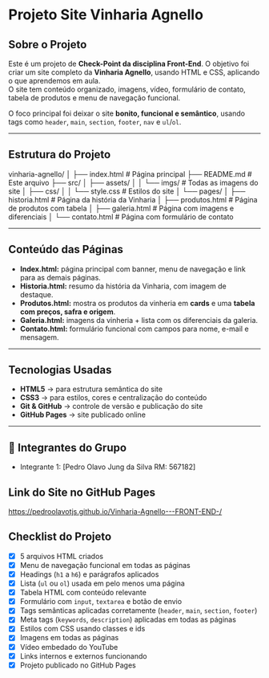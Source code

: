 # Projeto Site Vinharia Agnello

## Sobre o Projeto

Este é um projeto de **Check-Point da disciplina Front-End**. O objetivo foi criar um site completo da **Vinharia Agnello**, usando HTML e CSS, aplicando o que aprendemos em aula.  
O site tem conteúdo organizado, imagens, vídeo, formulário de contato, tabela de produtos e menu de navegação funcional.

O foco principal foi deixar o site **bonito, funcional e semântico**, usando tags como `header`, `main`, `section`, `footer`, `nav` e `ul`/`ol`.

---

## Estrutura do Projeto

vinharia-agnello/
│
├── index.html # Página principal
├── README.md # Este arquivo
├── src/
│ ├── assets/
│ │ └── imgs/ # Todas as imagens do site
│ ├── css/
│ │ └── style.css # Estilos do site
│ └── pages/
│ ├── historia.html # Página da história da Vinharia
│ ├── produtos.html # Página de produtos com tabela
│ ├── galeria.html # Página com imagens e diferenciais
│ └── contato.html # Página com formulário de contato


---

## Conteúdo das Páginas

- **Index.html:** página principal com banner, menu de navegação e link para as demais páginas.  
- **Historia.html:** resumo da história da Vinharia, com imagem de destaque.  
- **Produtos.html:** mostra os produtos da vinheria em **cards** e uma **tabela com preços, safra e origem**.  
- **Galeria.html:** imagens da vinheria + lista com os diferenciais da galeria.  
- **Contato.html:** formulário funcional com campos para nome, e-mail e mensagem.  

---

##  Tecnologias Usadas

- **HTML5** → para estrutura semântica do site  
- **CSS3** → para estilos, cores e centralização do conteúdo  
- **Git & GitHub** → controle de versão e publicação do site  
- **GitHub Pages** → site publicado online  

---

## 👥 Integrantes do Grupo

- Integrante 1: [Pedro Olavo Jung da Silva RM: 567182]  


## Link do Site no GitHub Pages

https://pedroolavotjs.github.io/Vinharia-Agnello---FRONT-END-/



##  Checklist do Projeto

- [x] 5 arquivos HTML criados  
- [x] Menu de navegação funcional em todas as páginas  
- [x] Headings (`h1` a `h6`) e parágrafos aplicados  
- [x] Lista (`ul` ou `ol`) usada em pelo menos uma página  
- [x] Tabela HTML com conteúdo relevante  
- [x] Formulário com `input`, `textarea` e botão de envio  
- [x] Tags semânticas aplicadas corretamente (`header`, `main`, `section`, `footer`)  
- [x] Meta tags (`keywords`, `description`) aplicadas em todas as páginas  
- [x] Estilos com CSS usando classes e ids  
- [x] Imagens em todas as páginas  
- [x] Vídeo embedado do YouTube  
- [x] Links internos e externos funcionando  
- [x] Projeto publicado no GitHub Pages  

